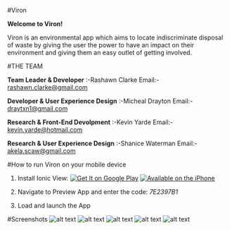 #Viron

__Welcome to Viron!__

Viron is an environmental app which aims to locate indiscriminate disposal of waste by giving the user the power to have an impact on their environment and giving them an easy outlet of getting involved.

#THE TEAM

__Team Leader & Developer__                       :-Rashawn Clarke
                                                  Email:- rashawn.clarke@gmail.com

__Developer & User Experience Design__            :-Micheal Drayton
                                                  Email:- draytxn1@gmail.com

__Research & Front-End Devolpment__               :-Kevin Yarde
                                                  Email:- kevin.yarde@hotmail.com

__Research & User Experience Design__             :-Shanice Waterman
                                                  Email:- akela.scaw@gmail.com

#How to run Viron on your mobile device
1. Install Ionic View:
[![Get It on Google Play](http://www.scubaearth.com/uploadedImages/General_Site_Content/Outward_facing_Pages/google_play_icon.png)](https://play.google.com/store/apps/details?id=com.ionic.viewapp&hl=en)
[![Available on the iPhone](http://uncw.edu/admissions/images/AppStore.png)](https://itunes.apple.com/us/app/ionic-view/id849930087?ls=1&mt=8)

2. Navigate to Preview App and enter the code: *7E2397B1*

3. Load and launch the App

#Screenshots
![alt text](https://github.com/topblast/viron/blob/dev/www/img/viron_login.png "Viron Login View")
![alt text](https://github.com/topblast/viron/blob/dev/www/img/viron_map.png "Viron Map View")
![alt text](https://github.com/topblast/viron/blob/dev/www/img/viron_posts.png "Viron Posts View")
![alt text](https://github.com/topblast/viron/blob/dev/www/img/viron_camera.png "Viron Camera View")
![alt text](https://github.com/topblast/viron/blob/dev/www/img/viron_account.png "Viron Account View")
